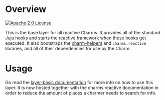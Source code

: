 # Overview
<a href="https://opensource.org/licenses/Apache-2.0"><img src="https://img.shields.io/badge/License-Apache%202.0-blue.svg" alt="Apache 2.0 License"></a>

This is the base layer for all reactive Charms. It provides all of the standard
Juju hooks and starts the reactive framework when these hooks get executed. It
also bootstraps the [charm-helpers][] and `charms.reactive` libraries, and all
of their dependencies for use by the Charm.

# Usage

Go read the [layer-basic documentation][] for more info on how to use this
layer. It is now hosted together with the charms.reactive documentation in order
to reduce the amount of places a charmer needs to search for info.

[charm-helpers]: https://pythonhosted.org/charmhelpers/
[layer-basic documentation]: https://charmsreactive.readthedocs.io/en/latest/layer-basic.html
